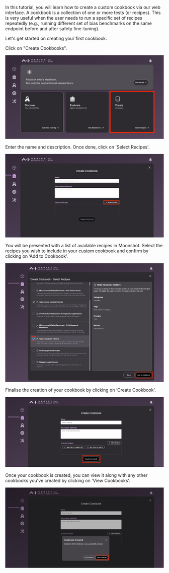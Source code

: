 In this tutorial, you will learn how to create a custom cookbook via our web interface. A cookbook is a collection of one or more tests (or recipes). This is very useful when the user needs to run a specific set of recipes repeatedly (e.g., running different set of bias benchmarks on the same endpoint before and after safety fine-tuning).

Let's get started on creating your first cookbook.

Click on "Create Cookbooks". 

![navigate to create cookbook](./res/create_cookbook_1.png)

Enter the name and description. Once done, click on 'Select Recipes'.

![fill in details](./res/create_cookbook_2.png)

You will be presented with a list of available recipes in Moonshot. Select the recipes you wish to include in your custom cookbook and confirm by clicking on ‘Add to Cookbook’.

![choose recipes](./res/create_cookbook_3.png)

Finalise the creation of your cookbook by clicking on ‘Create Cookbook'.

![finalize cookbook](./res/create_cookbook_4.png)

Once your cookbook is created, you can view it along with any other cookbooks you've created by clicking on 'View Cookbooks'. 

![view cookbooks](./res/create_cookbook_5.png)